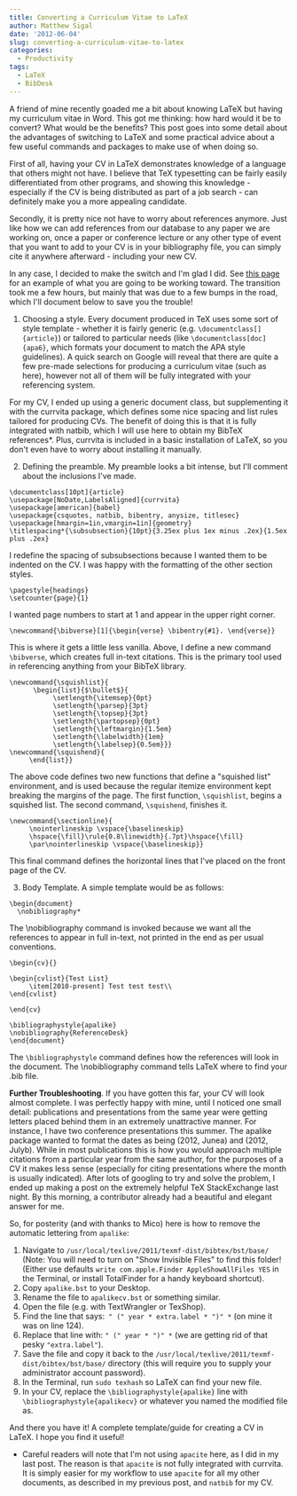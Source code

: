 ```yaml
---
title: Converting a Curriculum Vitae to LaTeX
author: Matthew Sigal
date: '2012-06-04'
slug: converting-a-curriculum-vitae-to-latex
categories:
  - Productivity
tags:
  - LaTeX
  - BibDesk
---
```


A friend of mine recently goaded me a bit about knowing LaTeX but having my curriculum vitae in Word. This got me thinking: how hard would it be to convert? What would be the benefits? This post goes into some detail about the advantages of switching to LaTeX and some practical advice about a few useful commands and packages to make use of when doing so.

First of all, having your CV in LaTeX demonstrates knowledge of a language that others might not have. I believe that TeX typesetting can be fairly easily differentiated from other programs, and showing this knowledge - especially if the CV is being distributed as part of a job search - can definitely make you a more appealing candidate.

Secondly, it is pretty nice not have to worry about references anymore. Just like how we can add references from our database to any paper we are working on, once a paper or conference lecture or any other type of event that you want to add to your CV is in your bibliography file, you can simply cite it anywhere afterward - including your new CV.

In any case, I decided to make the switch and I'm glad I did. See [this page](http://www.matthewsigal.com/SigalCV_2017.pdf) for an example of what you are going to be working toward. The transition took me a few hours, but mainly that was due to a few bumps in the road, which I'll document below to save you the trouble!

1) Choosing a style. Every document produced in TeX uses some sort of style template - whether it is fairly generic (e.g. `\documentclass[]{article}`) or tailored to particular needs (like `\documentclass[doc]{apa6}`, which formats your document to match the APA style guidelines). A quick search on Google will reveal that there are quite a few pre-made selections for producing a curriculum vitae (such as here), however not all of them will be fully integrated with your referencing system.

For my CV, I ended up using a generic document class, but supplementing it with the currvita package, which defines some nice spacing and list rules tailored for producing CVs. The benefit of doing this is that it is fully integrated with natbib, which I will use here to obtain my BibTeX references*. Plus, currvita is included in a basic installation of LaTeX, so you don't even have to worry about installing it manually.

2) Defining the preamble. My preamble looks a bit intense, but I'll comment about the inclusions I've made.

```
\documentclass[10pt]{article}
\usepackage[NoDate,LabelsAligned]{currvita}
\usepackage[american]{babel}
\usepackage{csquotes, natbib, bibentry, anysize, titlesec}
\usepackage[hmargin=1in,vmargin=1in]{geometry}
\titlespacing*{\subsubsection}{10pt}{3.25ex plus 1ex minus .2ex}{1.5ex plus .2ex}
```

I redefine the spacing of subsubsections because I wanted them to be indented on the CV. I was happy with the formatting of the other section styles.

```
\pagestyle{headings}
\setcounter{page}{1}
```

I wanted page numbers to start at 1 and appear in the upper right corner. 

```
\newcommand{\bibverse}[1]{\begin{verse} \bibentry{#1}. \end{verse}}
```

This is where it gets a little less vanilla. Above, I define a new command `\bibverse`, which creates full in-text citations. This is the primary tool used in referencing anything from your BibTeX library.

```
\newcommand{\squishlist}{
      \begin{list}{$\bullet$}{
           \setlength{\itemsep}{0pt}
           \setlength{\parsep}{3pt}
           \setlength{\topsep}{3pt}
           \setlength{\partopsep}{0pt}
           \setlength{\leftmargin}{1.5em}
           \setlength{\labelwidth}{1em}
           \setlength{\labelsep}{0.5em}}}
\newcommand{\squishend}{
     \end{list}}
```

The above code defines two new functions that define a "squished list" environment, and is used because the regular itemize environment kept breaking the margins of the page. The first function, `\squishlist`, begins a squished list. The second command, `\squishend`, finishes it.

```
\newcommand{\sectionline}{
     \nointerlineskip \vspace{\baselineskip}
     \hspace{\fill}\rule{0.8\linewidth}{.7pt}\hspace{\fill}
     \par\nointerlineskip \vspace{\baselineskip}}
```

This final command defines the horizontal lines that I've placed on the front page of the CV.

3) Body Template. A simple template would be as follows:

```
\begin{document}
  \nobibliography*
```

The \nobibliography command is invoked because we want all the references to appear in full in-text, not printed in the end as per usual conventions.

```
\begin{cv}{}

\begin{cvlist}{Test List}
     \item[2010-present] Test test test\\
\end{cvlist}

\end{cv}

\bibliographystyle{apalike}
\nobibliography{ReferenceDesk}
\end{document}
```

The `\bibliographystyle` command defines how the references will look in the document. The \nobibliography command tells LaTeX where to find your .bib file.

__Further Troubleshooting__. If you have gotten this far, your CV will look almost complete. I was perfectly happy with mine, until I noticed one small detail: publications and presentations from the same year were getting letters placed behind them in an extremely unattractive manner. For instance, I have two conference presentations this summer. The apalike package wanted to format the dates as being (2012, Junea) and (2012, Julyb). While in most publications this is how you would approach multiple citations from a particular year from the same author, for the purposes of a CV it makes less sense (especially for citing presentations where the month is usually indicated). After lots of googling to try and solve the problem, I ended up making a post on the extremely helpful TeX StackExchange last night. By this morning, a contributor already had a beautiful and elegant answer for me.

So, for posterity (and with thanks to Mico) here is how to remove the automatic lettering from `apalike`:

1. Navigate to `/usr/local/texlive/2011/texmf-dist/bibtex/bst/base/` (Note: You will need to turn on "Show Invisible Files" to find this folder! (Either use 
defaults `write com.apple.Finder AppleShowAllFiles YES` in the Terminal, or install TotalFinder for a handy keyboard shortcut).
2. Copy `apalike.bst` to your Desktop.
3. Rename the file to `apalikecv.bst` or something similar.
4. Open the file (e.g. with TextWrangler or TexShop).
5. Find the line that says:` " (" year * extra.label * ")" *` (on mine it was on line 124).
6. Replace that line with: `" (" year * ")" *` (we are getting rid of that pesky `"extra.label"`).
7. Save the file and copy it back to the `/usr/local/texlive/2011/texmf-dist/bibtex/bst/base/` directory (this will require you to supply your administrator account password).
8. In the Terminal, run `sudo texhash` so LaTeX can find your new file.
9. In your CV, replace the `\bibliographystyle{apalike}` line with `\bibliographystyle{apalikecv}` or whatever you named the modified file as.

And there you have it! A complete template/guide for creating a CV in LaTeX. I hope you find it useful!

* Careful readers will note that I'm not using `apacite` here, as I did in my last post. The reason is that `apacite` is not fully integrated with currvita. It is simply easier for my workflow to use `apacite` for all my other documents, as described in my previous post, and `natbib` for my CV.
